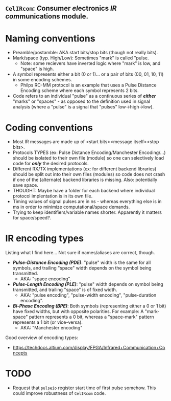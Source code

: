 ## `CelIRcom`: ***C***onsumer ***el***ectronics ***IR*** ***com***munications module.

# Naming conventions
<!----------------------------------------------------------------------------->
- Preamble/postamble: AKA start bits/stop bits (though not really bits).
- Mark/space (typ. High/Low): Sometimes "mark" is called "pulse.
  - Note: some recievers have inverted logic where "mark" is low, and "space"
    is high.
- A symbol represents either a bit (0 or 1)... or a pair of bits
  (00, 01, 10, 11) in some encoding schemes.
  - Philps RC-MM protocol is an example that uses a Pulse Distance Encoding
    scheme where each symbol represents 2 bits.
- Code refers to an individual "pulse" as a continuous series of ***either***
  "marks" or "spaces" - as opposed to the definition used in signal analysis
  (where a "pulse" is a signal that "pulses" low->high->low).


# Coding conventions
<!----------------------------------------------------------------------------->
- Most IR messages are made up of \<start bits\>\<message itself\>\<stop bits\>.
- Protocols TYPES (ex: Pulse Distance Encoding/Manchester Encoding/...) should
  be isolated to their own file (module) so one can selectively load code for
  ***only*** the desired protocols.
- Different RX/TX implementations (ex: for different backend libraries) should
  be split out into their own files (modules) so code does not crash if one
  of the (alternate) backend libraries is missing. Also: potentially save space.
- THOUGHT: Maybe have a folder for each backend where individual protocol
  implentation is in its own file.
- Timing values of signal pulses are in ns - whereas everything else is in ms
  in order to minimize computational/space demands.
- Trying to keep identifiers/variable names shorter. Apparently it matters for
  space/speed?.


# IR encoding types
<!----------------------------------------------------------------------------->
Listing what I find here... Not sure if names/aliases are correct, though.
- ***Pulse-Distance Encoding (PDE)***: "pulse" width is the same for all
  symbols, and trailing "space" width depends on the symbol being transmitted.
  - AKA: "space encoding".
- ***Pulse-Length Encoding (PLE)***: "pulse" width depends on symbol being
  transmitted, and trailing "space" is of fixed width.
  - AKA: "pulse encoding", "pulse-width encoding", "pulse-duration encoding".
- ***Bi-Phase Encoding (BPE)***: Both symbols (representing either a 0 or 1 bit)
  have fixed widths, but with opposite polarities. For example: A "mark-space"
  pattern represents a 0 bit, whereas a "space-mark" pattern represents a 1 bit
  (or vice-versa).
  - AKA: "Manchester encoding"

Good overview of encoding types:
- <https://techdocs.altium.com/display/FPGA/Infrared+Communication+Concepts>

# TODO
<!----------------------------------------------------------------------------->
- Request that `pulseio` register start time of first pulse somehow. This could
  improve robustness of `CelIRcom` code.
